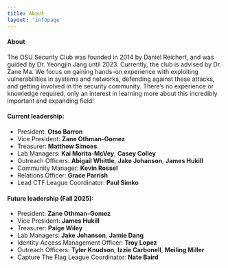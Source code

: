 ```yaml
---
title: About
layout: 'infopage'
---
```


#### About

The OSU Security Club was founded in 2014 by Daniel Reichert, and was guided by Dr. Yeongjin Jang until 2023. Currently, the club is advised by Dr. Zane Ma. We focus on gaining hands-on experience with exploiting vulnerabilities in systems and networks, defending against these attacks, and getting involved in the security community. There’s no experience or knowledge required, only an interest in learning more about this incredibly important and expanding field!

#### Current leadership:

- President: **Otso Barron**
- Vice President: **Zane Othman-Gomez**
- Treasurer: **Matthew Simoes**
- Lab Managers: **Kai Morita-McVey**, **Casey Colley**
- Outreach Officers: **Abigail Whittle**, **Jake Johanson**, **James Hukill**
- Community Manager: **Kevin Rossel**
- Relations Officer: **Grace Parrish**
- Lead CTF League Coordinator: **Paul Simko**

#### Future leadership (Fall 2025): 

- President: **Zane Othman-Gomez**
- Vice President: **James Hukill**
- Treasurer: **Paige Wiley**
- Lab Managers: **Jake Johanson**, **Jamie Dang**
- Identity Access Management Officer: **Troy Lopez**
- Outreach Officers: **Tyler Knudson**, **Izzie Carbonell**, **Meiling Miller**
- Capture The Flag League Coordinator: **Nate Baird**